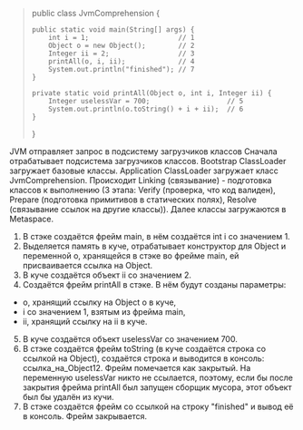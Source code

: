 >
> public class JvmComprehension {
> 
>     public static void main(String[] args) {
>         int i = 1;                      // 1
>         Object o = new Object();        // 2
>         Integer ii = 2;                 // 3
>         printAll(o, i, ii);             // 4
>         System.out.println("finished"); // 7
>     }
> 
>     private static void printAll(Object o, int i, Integer ii) {
>         Integer uselessVar = 700;                   // 5
>         System.out.println(o.toString() + i + ii);  // 6
>     }
> }

JVM отправляет запрос в подсистему загрузчиков классов
Сначала отрабатывает подсистема загрузчиков классов.
Bootstrap ClassLoader загружает базовые классы.
Application ClassLoader загружает класс JvmComprehension.
Происходит Linking (связывание) - подготовка классов к выполнению (3 этапа: Verify (проверка, что код валиден), Prepare (подготовка примитивов в статических полях), Resolve (связывание ссылок на другие классы)).
Далее классы загружаются в Metaspace.
1. В стэке создаётся фрейм main, в нём создаётся int i со значением 1.
2. Выделяется память в куче, отрабатывает конструктор для Object и переменной o, хранящейся в стэке во фрейме main, ей присваивается ссылка на Object.
3. В куче создаётся объект ii со значением 2.
4. Создаётся фрейм printAll в стэке. В нём будут созданы параметры:
  - o, хранящий ссылку на Object o в куче, 
  - i со значением 1, взятым из фрейма main,
  -  ii, хранящий ссылку на ii в куче.
5. В куче создаётся объект uselessVar со значением 700.
6. В стэке создаётся фрейм toString (в куче создаётся строка со ссылкой на Object), создаётся строка и выводится в консоль: ссылка_на_Object12. Фрейм помечается как закрытый. На переменную uselessVar никто не ссылается, поэтому, если бы после закрытия фрейма printAll был запущен сборщик мусора, этот объект был бы удалён из кучи.
7. В стэке создаётся фрейм со ссылкой на строку "finished" и вывод её в консоль. Фрейм закрывается.

